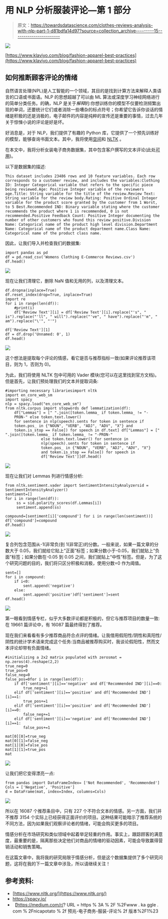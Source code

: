 # 用 NLP 分析服装评论—第 1 部分

> 原文：<https://towardsdatascience.com/clothes-reviews-analysis-with-nlp-part-1-d81bdfa14d97?source=collection_archive---------15----------------------->

![](img/c2eadf1eca7e65f3055bbd704cb016d0.png)

[https://www.klaviyo.com/blog/fashion-apparel-best-practices](https://www.klaviyo.com/blog/fashion-apparel-best-practices)

## 如何推断顾客评论的情绪

自然语言处理(NPL)是人工智能的一个领域，其目的是找到计算方法来解释人类语言的口语或书面语。NLP 的思想超越了可以由 ML 算法或深度学习神经网络进行的简单分类任务。的确，NLP 是关于*解释*的:你想训练你的模型不仅要检测频繁出现的单词，还要统计它们或者消除一些嘈杂的标点符号；你希望它告诉你谈话的情绪是积极的还是消极的，电子邮件的内容是纯粹的宣传还是重要的事情，过去几年关于惊悚小说的评论是好是坏。

好消息是，对于 NLP，我们提供了有趣的 Python 库，它提供了一个预先训练好的模型，能够查询书面文本。其中，我将使用[空间](https://spacy.io/)和 [NLTK](https://www.nltk.org/) 。

在本文中，我将分析女装电子商务数据集，其中包含客户撰写的文本评论(此处[可用](https://www.kaggle.com/nicapotato/womens-ecommerce-clothing-reviews/version/1#))。

以下是数据集的描述:

```
This dataset includes 23486 rows and 10 feature variables. Each row corresponds to a customer review, and includes the variables:Clothing ID: Integer Categorical variable that refers to the specific piece being reviewed.Age: Positive Integer variable of the reviewers age.Title: String variable for the title of the review.Review Text: String variable for the review body.Rating: Positive Ordinal Integer variable for the product score granted by the customer from 1 Worst, to 5 Best.Recommended IND: Binary variable stating where the customer recommends the product where 1 is recommended, 0 is not recommended.Positive Feedback Count: Positive Integer documenting the number of other customers who found this review positive.Division Name: Categorical name of the product high level division.Department Name: Categorical name of the product department name.Class Name: Categorical name of the product class name.
```

因此，让我们导入并检查我们的数据集:

```
import pandas as pd
df = pd.read_csv('Womens Clothing E-Commerce Reviews.csv')
df.head()
```

![](img/50a2127412ac767b27f1d6a3aec8d2b3.png)

现在让我们清理它，删除 NaN 值和无用的列，以及清理文本。

```
df.dropna(inplace=True)
df.reset_index(drop=True, inplace=True)
import re
for i in range(len(df)):
    #print(i)
    df['Review Text'][i] = df['Review Text'][i].replace("'s", " is").replace("'ll", " will").replace("'ve", " have").replace("'m", " am").replace("\'", "'")

df['Review Text'][1]
df = df.drop('Unnamed: 0', 1)
df.head()
```

![](img/63ad16c8e2e706a4144011fb0fb0c396.png)

这个想法是提取每个评论的情感，看它是否与推荐指标一致(如果评论推荐该项目，则为 1，否则为 0)。

为此，我们将使用 NLTK 包中可用的 Vader 模块(您可以在这里找到官方文档)。但是首先，让我们预处理我们的文本并提取词条:

```
#importing necessary librariesimport nltk
import en_core_web_sm
import spacy
nlp = spacy.load("en_core_web_sm")
from nltk.corpus import stopwords def lemmatization(df):
    df["Lemmas"] = [" ".join([token.lemma_ if token.lemma_ != "-    
    PRON-" else token.text.lower() 
    for sentence in nlp(speech).sents for token in sentence if 
    token.pos_ in {"NOUN", "VERB", "ADJ", "ADV", "X"} and  
    token.is_stop == False]) for speech in df.text] df["Lemmas"] = [" ".join([token.lemma_ if token.lemma_ != "-PRON-" 
                else token.text.lower() for sentence in 
                nlp(speech).sents for token in sentence if 
                token.pos_ in {"NOUN", "VERB", "ADJ", "ADV", "X"} 
                and token.is_stop == False]) for speech in 
                df['Review Text']]df.head()
```

![](img/3416f8285a9cc1efb5eaf876016afa1d.png)

现在让我们对 Lemmas 列进行情感分析:

```
from nltk.sentiment.vader import SentimentIntensityAnalyzersid = SentimentIntensityAnalyzer()
sentiment=[]
for i in range(len(df)):
     ss = sid.polarity_scores(df.Lemmas[i])
     sentiment.append(ss)

compound=[sentiment[i]['compound'] for i in range(len(sentiment))]
df['compound']=compound
df.head()
```

![](img/2b6d8cec7d59f2d2490ef5977b8c80e3.png)

复合列包含范围从-1(非常负)到 1(非常正)的分数。一般来说，如果一篇文章的分数大于 0.05，我们就给它贴上“正面”标签；如果分数小于-0.05，我们就贴上“负面”标签；如果分数在-0.05 到 0.05 之间，我们就贴上“中性”标签。但是，为了这个研究问题的目的，我们将只区分积极和消极，使用分数=0 作为阈值。

```
sent=[]
for i in compound:
    if i<0:
        sent.append('negative')
    else:
        sent.append('positive')df['sentiment']=sent
df.head()
```

![](img/e6a2449f7cafd397c6dbaa157d108837.png)

第一眼看到情感专栏，似乎大多数评论都是积极的，但它与推荐项目的数量一致:在 19661 篇评论中，有 16087 篇最终得到了推荐。

现在我们来看看有多少推荐商品符合点评的情绪。让我借用假阳性/阴性和真阳性/阴性的统计学术语来完成这个任务:当商品被推荐购买时，我谈论假阳性，然而文本评论却带有负面情绪。

```
#initializing a 2x2 matrix populated with zerosmat = np.zeros(4).reshape(2,2)
true_neg=0
true_pos=0
false_neg=0
false_pos=0for i in range(len(df)):
    if df['sentiment'][i]=='negative' and df['Recommended IND'][i]==0:
        true_neg+=1
    elif df['sentiment'][i]=='positive' and df['Recommended IND'][i]==1:
        true_pos+=1
    elif df['sentiment'][i]=='positive' and df['Recommended IND'][i]==0:
        false_neg+=1
    elif df['sentiment'][i]=='negative' and df['Recommended IND'][i]==1:
        false_pos+=1

mat[0][0]=true_neg
mat[0][1]=false_neg
mat[1][0]=false_pos
mat[1][1]=true_pos
mat
```

![](img/6aa91d9d70f0f18fa15bd633f3858f7e.png)

让我们把它变得漂亮一点:

```
from pandas import DataFrameIndex= ['Not Recommended', 'Recommended']
Cols = ['Negative', 'Positive']
d = DataFrame(mat, index=Index, columns=Cols)
```

![](img/c4f009994f6673e77c8d17d2043040b6.png)

所以在 16087 个推荐条目中，只有 227 个不符合文本的情感。另一方面，我们并不推荐 3154 个实际上已经获得正面评价的项目。这种结果可能暗示了推荐系统的不同方法，因为如果我们观察评论者的情绪，可能会购买更多的项目。

情感分析在市场研究和类似领域中起着举足轻重的作用。事实上，跟踪顾客的满意度，最重要的是，隔离那些决定他们对商品的情绪的驱动因素，可能会导致赢得营销活动和销售策略。

在这篇文章中，我将我的研究局限于情感分析，但是这个数据集提供了多个研究问题，这将在我的下一篇文章中涉及，所以请继续关注！

## 参考资料:

*   [https://www.nltk.org/](https://www.nltk.org/)
*   https://spacy.io/
*   【https://medium.com/r/? URL = https % 3A % 2F %2Fwww . ka ggle . com % 2Fnicapotato % 2f 预兆-电子商务-服装-评论% 2f 版本%2F1%23